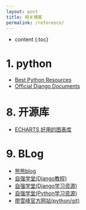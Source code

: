 ```yaml
---
layout: post
title: 相关博客
permalink: /reference/
---
```


* content
{:toc}

# 1. python
 - [Best Python Resources](https://www.fullstackpython.com/best-python-resources.html)
 - [Official Django Documents](https://www.fullstackpython.com/best-python-resources.html)

# 8. 开源库
 - [ECHARTS 好用的图表库](http://echarts.baidu.com/index.html)


# 9. BLog
 - [熊熊blog](https://www.xncoding.com/tags/)
 - [自强学堂(Django教程)](http://code.ziqiangxuetang.com/django/django-tutorial.html)
 - [自强学堂(Django学习资源)](http://code.ziqiangxuetang.com/learn_share/django-learn-resource.html)
 - [自强学堂(Python学习资源)](http://code.ziqiangxuetang.com/learn_share/python-learn-resource.html)
 - [廖雪峰官方网站(python/git)](https://www.liaoxuefeng.com/)
